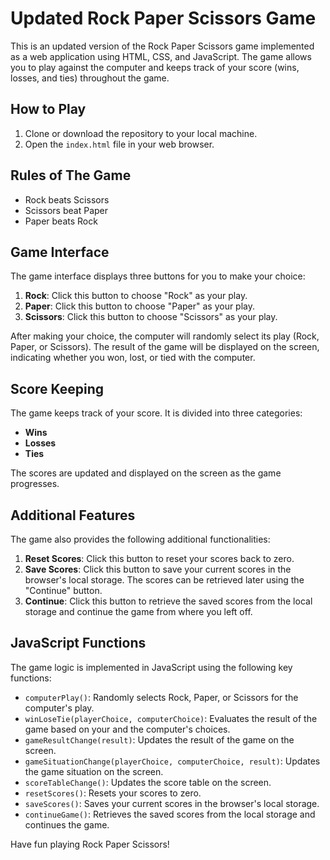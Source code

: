 # Updated Rock Paper Scissors Game

This is an updated version of the Rock Paper Scissors game implemented as a web application using HTML, CSS, and JavaScript. The game allows you to play against the computer and keeps track of your score (wins, losses, and ties) throughout the game.

## How to Play

1. Clone or download the repository to your local machine.
2. Open the `index.html` file in your web browser.

## Rules of The Game

- Rock beats Scissors
- Scissors beat Paper
- Paper beats Rock

## Game Interface

The game interface displays three buttons for you to make your choice:

1. **Rock**: Click this button to choose "Rock" as your play.
2. **Paper**: Click this button to choose "Paper" as your play.
3. **Scissors**: Click this button to choose "Scissors" as your play.

After making your choice, the computer will randomly select its play (Rock, Paper, or Scissors). The result of the game will be displayed on the screen, indicating whether you won, lost, or tied with the computer.

## Score Keeping

The game keeps track of your score. It is divided into three categories:

- **Wins**
- **Losses**
- **Ties**

The scores are updated and displayed on the screen as the game progresses.

## Additional Features

The game also provides the following additional functionalities:

1. **Reset Scores**: Click this button to reset your scores back to zero.
2. **Save Scores**: Click this button to save your current scores in the browser's local storage. The scores can be retrieved later using the "Continue" button.
3. **Continue**: Click this button to retrieve the saved scores from the local storage and continue the game from where you left off.

## JavaScript Functions

The game logic is implemented in JavaScript using the following key functions:

- `computerPlay()`: Randomly selects Rock, Paper, or Scissors for the computer's play.
- `winLoseTie(playerChoice, computerChoice)`: Evaluates the result of the game based on your and the computer's choices.
- `gameResultChange(result)`: Updates the result of the game on the screen.
- `gameSituationChange(playerChoice, computerChoice, result)`: Updates the game situation on the screen.
- `scoreTableChange()`: Updates the score table on the screen.
- `resetScores()`: Resets your scores to zero.
- `saveScores()`: Saves your current scores in the browser's local storage.
- `continueGame()`: Retrieves the saved scores from the local storage and continues the game.

Have fun playing Rock Paper Scissors!

